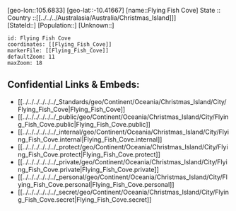 ﻿---
location: [-10.41667,105.6833] 
mapzoom: [7,12] 
mapmarker: city 
type: City
tags:
- geo/City


SpocWebEntityId: 36736
isDeleted: false
confidential: public

---
[geo-lon::105.6833] 
[geo-lat::-10.41667] 
[name::Flying Fish Cove] 
State ::  
Country ::[[../../../Australasia/Australia/Christmas_Island]]]  
[StateId::] 
[Population::] 
[Unknown::] 


```leaflet
id: Flying Fish Cove
coordinates: [[Flying_Fish_Cove]] 
markerFile: [[Flying_Fish_Cove]] 
defaultZoom: 11 
maxZoom: 18
```


## Confidential Links & Embeds: 
- [[../../../../../../_Standards/geo/Continent/Oceania/Christmas_Island/City/Flying_Fish_Cove|Flying_Fish_Cove]] 
- [[../../../../../../_public/geo/Continent/Oceania/Christmas_Island/City/Flying_Fish_Cove.public|Flying_Fish_Cove.public]] 
- [[../../../../../../_internal/geo/Continent/Oceania/Christmas_Island/City/Flying_Fish_Cove.internal|Flying_Fish_Cove.internal]] 
- [[../../../../../../_protect/geo/Continent/Oceania/Christmas_Island/City/Flying_Fish_Cove.protect|Flying_Fish_Cove.protect]] 
- [[../../../../../../_private/geo/Continent/Oceania/Christmas_Island/City/Flying_Fish_Cove.private|Flying_Fish_Cove.private]] 
- [[../../../../../../_personal/geo/Continent/Oceania/Christmas_Island/City/Flying_Fish_Cove.personal|Flying_Fish_Cove.personal]] 
- [[../../../../../../_secret/geo/Continent/Oceania/Christmas_Island/City/Flying_Fish_Cove.secret|Flying_Fish_Cove.secret]] 
